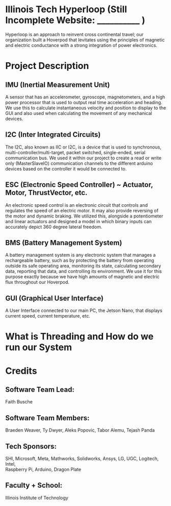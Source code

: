 # Illinois Tech Hyperloop (**Still Incomplete** Website: __________ )
Hyperloop is an approach to reinvent cross continental travel; our organization built a Hoverpod that levitates using the principles of magnetic and electric conductance with a strong integration of power electronics.  

# Project Description
## IMU (Inertial Measurement Unit)
A sensor that has an accelerometer, gyroscope,  magnetometers, and a high power processor that is used to output real time acceleration and heading. We use this to calculate instantaneous velocity and position to display to the GUI and also used when calculating the movement of any mechanical devices.

## I2C (Inter Integrated Circuits)
The I2C, also known as IIC or I2C, is a device that is used to synchronous, multi-controller/multi-target, packet switched, single-ended, serial communication bus. We used it within our project to create a read or write only (MasterSlaveIO) communication channels to the different arduino devices based on the controller it would be connected to. 

## ESC (Electronic Speed Controller) ~ Actuator, Motor, ThrustVector, etc.
An electronic speed control is an electronic circuit that controls and regulates the speed of an electric motor. It may also provide reversing of the motor and dynamic braking. We utilized this, alongside a potentiometer and linear actuators and designed a model in which binary inputs can accurately depict 360 degree lateral freedom.

## BMS (Battery Management System)
A battery management system is any electronic system that manages a rechargeable battery, such as by protecting the battery from operating outside its safe operating area, monitoring its state, calculating secondary data, reporting that data, and controlling its environment. We use it for this purpose exactly because we have high amounts of magnetic and electric flux throughout our Hoverpod.

## GUI (Graphical User Interface)
A User Interface connected to our main PC, the Jetson Nano, that displays current speed, current temperature, etc. 

# What is Threading and How do we run our System

# Credits
## Software Team Lead:        
Faith Busche
## Software Team Members:
Braeden Weaver, Ty Dwyer, Aleks Popovic, Tabor Alemu, Tejash Panda

## Tech Sponsors:                  
SHI, 
Microsoft, 
Meta, 
Mathworks, 
Solidworks, 
Ansys, 
LG, 
UGC, 
Logitech, 
Intel,  
Raspberry Pi, 
Arduino, 
Dragon Plate

## Faculty + School:
Illinois Institute of Technology

